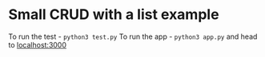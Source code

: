 # Small CRUD with a list example

To run the test - `python3 test.py`
To run the app - `python3 app.py` and head to [localhost:3000](http://localhost:3000)